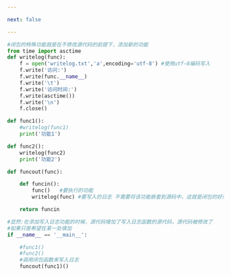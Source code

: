 ```yaml
---

next: false

---
```




<BlogInfo id="983" title="11.闭包的特殊用途" author="白日梦想猿" pv=0 read_times=0 pre_cost_time="0分34秒" category="高阶函数" tag_list="['高阶函数']" create_time="2020.05.25 15:25:33" update_time="2021.12.16 10:00:01" />

```python
#闭包的特殊功能就是在不修改源代码的前提下，添加新的功能
from time import asctime
def writelog(func):
    f = open('writelog.txt','a',encoding='utf-8') #使用utf—8编码写入
    f.write('访问:')
    f.write(func.__name__)
    f.write('\t')
    f.write('访问时间:')
    f.write(asctime())
    f.write('\n')
    f.close()

def func1():
    #writelog(func1)
    print('功能1')

def func2():
    writelog(func2)
    print('功能2')

def funcout(func):

    def funcin():
        func()   #要执行的功能
        writelog(func) #要写入的日志 不需要将该功能嵌套到源码中，这就是闭包的好处：不用修改源码，而在源码的基础上添加功能

    return funcin

#显然:在添加写入日志功能的时候，源代码增加了写入日志函数的源代码，源代码被修改了
#如果只是希望在某一处填加
if __name__ == '__main__':

    #func1()
    #func2() 
    #调用闭包函数来写入日志
    funcout(func1)()

```



<ActionBox />
